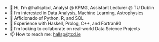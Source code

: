 - 👋 Hi, I’m @hallsptcd, Analyst @ KPMG, Assistant Lecturer @ TU Dublin
- 👀 I’m interested in Data Analysis, Machine Learning, Astrophysics
- 🌱 Afficionado of Python, R, and SQL
- 🌱 Experience with Haskell, Prolog, C++, and Fortran90
- 💞️ I’m looking to collaborate on real-world Data Science Projects
- 📫 How to reach me: hallsp@tcd.ie

<!---
hallsptcd/hallsptcd is a ✨ special ✨ repository because its `README.md` (this file) appears on your GitHub profile.
You can click the Preview link to take a look at your changes.
--->
